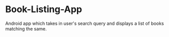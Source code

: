 # Book-Listing-App
Android app which takes in user's search query and displays a list of books matching the same. 
